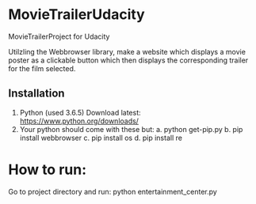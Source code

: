 # MovieTrailerUdacity
MovieTrailerProject for Udacity 

Utilzling the Webbrowser library, make a website which displays a movie poster as a clickable button which then displays the corresponding trailer for the film selected. 


## Installation

1. Python (used 3.6.5) Download latest: https://www.python.org/downloads/
2. Your python should come with these but: 
    a. python get-pip.py
    b. pip install webbrowser
    c. pip install os
    d. pip install re


# How to run: 
  Go to project directory and run: python entertainment_center.py
  
  

